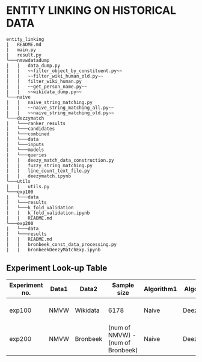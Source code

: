 # ENTITY LINKING ON HISTORICAL DATA

```
entity_linking
|   README.md
|   main.py
|   result.py
└───nmvwdatadump
|   |   data_dump.py
|   |   ~~filter_object_by_constituent.py~~
|   |   ~~filter_wiki_human_old.py~~
|   |   filter_wiki_human.py
|   |   ~~get_person_name.py~~
|   |   ~~wikidata_dump.py~~
└───naive
|   |   naive_string_matching.py
|   |   ~~naive_string_matching_all.py~~
|   |   ~~naive_string_matching_old.py~~
└───dezzymatch
|   └───ranker_results
|   └───candidates
|   └───combined
|   └───data
|   └───inputs
|   └───models
|   └───queries
|   |   deezy_match_data_construction.py
|   |   fuzzy_string_matching.py
|   |   line_count_text_file.py
|   |   deezymatch.ipynb
└───utils
|   |   utils.py
└───exp100
|   └───data
|   └───results
|   └───k_fold_validation
|   |   k_fold_validation.ipynb
|   |   README.md
└───exp200
|   └───data
|   └───results
|   |   README.md
|   |   bronbeek_const_data_processing.py
|   |   bronbeekDeezyMatchExp.ipynb
```

## Experiment Look-up Table

| Experiment no. | Data1 | Data2 | Sample size | Algorithm1 | Algorithm2 | Evaluation | File | 
| ----------- | ----------- | ----------- | ----------- | ----------- | ----------- | -----------| ----------- |
| exp100 | NMVW | Wikidata |  6178 | Naive | DeezyMatch | Based on Ground Truth | [File](exp100) | 
| exp200 | NMVW | Bronbeek | (num of NMVW) - (num of Bronbeek) | Naive | DeezyMatch |  Based human evaluation | [File](exp200) | 
